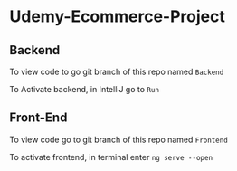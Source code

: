# Udemy-Ecommerce-Project

## Backend
To view code to go git branch of this repo named `Backend`

To Activate backend, in IntelliJ go to `Run`

## Front-End
To view code go to git branch of this repo named `Frontend`

To activate frontend, in terminal enter `ng serve --open`
